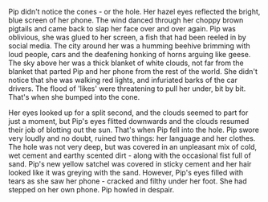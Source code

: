 Pip didn't notice the cones - or the hole. Her hazel eyes reflected the bright, blue screen of her phone. The wind danced through her choppy brown pigtails and came back to slap her face over and over again. Pip was oblivious, she was glued to her screen, a fish that had been reeled in by social media. The city around her was a humming beehive brimming with loud people, cars and the deafening honking of horns arguing like geese. The sky above her was a thick blanket of white clouds, not far from the blanket that parted Pip and her phone from the rest of the world. She didn't notice that she was walking red lights, and infuriated barks of the car drivers. The flood of 'likes' were threatening to pull her under, bit by bit. That's when she bumped into the cone.

Her eyes looked up for a split second, and the clouds seemed to part for just a moment, but Pip's eyes flitted downwards and the clouds resumed their job of blotting out the sun. That's when Pip fell into the hole. Pip swore very loudly and no doubt, ruined two things: her language and her clothes. The hole was not very deep, but was covered in an unpleasant mix of cold, wet cement and earthy scented dirt - along with the occasional fist full of sand. Pip's new yellow satchel was covered in sticky cement and her hair looked like it was greying with the sand. However, Pip's eyes filled with tears as she saw her phone - cracked and filthy under her foot. She had stepped on her own phone. Pip howled in despair.
